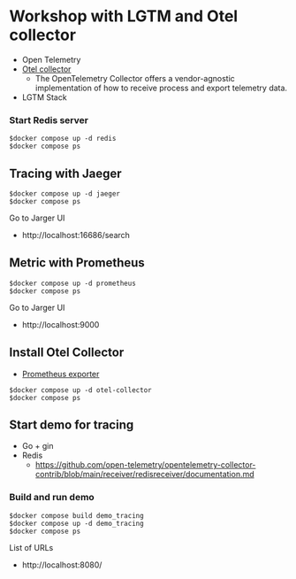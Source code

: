 # Workshop with LGTM and Otel collector
* Open Telemetry
* [Otel collector](https://opentelemetry.io/docs/collector/)
  * The OpenTelemetry Collector offers a vendor-agnostic implementation of how to receive process and export telemetry data.
* LGTM Stack

### Start Redis server
```
$docker compose up -d redis
$docker compose ps
```

## Tracing with Jaeger
```
$docker compose up -d jaeger
$docker compose ps
```

Go to Jarger UI
* http://localhost:16686/search

## Metric with Prometheus
```
$docker compose up -d prometheus
$docker compose ps
```

Go to Jarger UI
* http://localhost:9000

## Install Otel Collector
* [Prometheus exporter](https://github.com/open-telemetry/opentelemetry-collector-contrib/tree/main/exporter/prometheusexporter)
```
$docker compose up -d otel-collector
$docker compose ps
```

## Start demo for tracing
* Go + gin
* Redis
  * https://github.com/open-telemetry/opentelemetry-collector-contrib/blob/main/receiver/redisreceiver/documentation.md


### Build and run demo
```
$docker compose build demo_tracing
$docker compose up -d demo_tracing
$docker compose ps
```
List of URLs
* http://localhost:8080/
